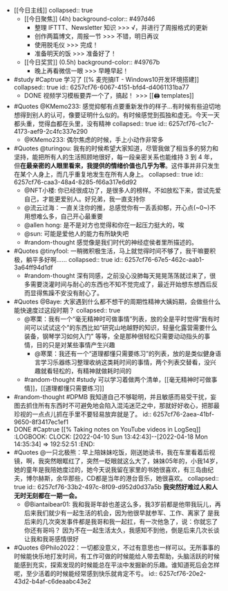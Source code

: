 - [[今日主线]]
  collapsed:: true
	- [[今日聚焦]] (4h)
	  background-color:: #497d46
		- 整理 IFTTT、Newsletter 知识 >>> √，并进行了周报格式的更新
		- 创作两篇博文，周报一节 >>> 不错，明日再议
		- 使用脱毛仪 >>> 完成！
		- 准备明天的饭 >>> 准备好了！
	- [[今日奖赏]] (0.5h)
	  background-color:: #49767b
		- 晚上再看微信一眼 >>> 早睡早起！
- #study #Captrue 学习了 [[% 麦兜搞IT - Windows10开发环境搭建]]
  collapsed:: true
  id:: 6257cf76-6067-4151-bfd4-d4061131ba77
	- DONE 视频学习模板要弄一个了，搞起！ >>> [[🖨 templates]]
- #Quotes @KMemo233: 感觉抑郁有点要重新发作的样子…有时候有些迫切地想得到别人的认可，像要证明什么似的。有时候感觉到孤独和虚无。今天一天都头重，觉得血都在头里，没有精神
  collapsed:: true
  id:: 6257cf76-c1c7-4173-aef9-2c4fc337e290
	- @KMemo233: 偶尔焦虑的时候，手上小动作非常多
- #Quotes @turingou: 我有的时候希望大家知道，尽管我做了相当多的努力和坚持，能把所有人的生活照顾地很好，每一段亲密关系也能维持 3 到 4 年，但**在最亲密的人眼里看来，我提供的情绪价值也几乎为零**。这件事并非只发生在某个人身上，而几乎重复地发生在所有人身上。
  collapsed:: true
  id:: 6257cf76-caa3-48a4-8285-f66a317e6d92
	- @NFT小楼: 你已经很成功了，是很多人的榜样。不如放松下来，尝试先爱自己，才能更爱别人。好兄弟，我一直支持你
	- @流云过海：一直关注你的推，总感觉你有一丢丢抑郁，开心点(~0~)不用想难么多，自己开心最重要
	- @allen hong: 是不是对方也觉得和你在一起压力挺大的，唉
	- @sun: 可能是爱他人的能力有所缺失吧
	- #random-thought 感觉像是我们时代的神经症侯者里所描述的。
- #Quotes @tinyfool: 一稍微积极生活，马上就觉得时间不够了，我干嘛要积极，躺平多好啊……
  collapsed:: true
  id:: 6257cf76-67e5-462c-aab1-3a64ff94d1df
	- #random-thought 深有同感，之前没心没肺每天晃晃荡荡就过来了，很多需要浇灌时间与耐心的东西也不知不觉完成了，最近开始想东想西后反而显得焦躁不安没有耐心了。
- #Quotes @Baye: 大家遇到什么都不想干的周期性精神大姨妈期，会做些什么能快速度过这段时期？
  collapsed:: true
	- @寒栗：我有一个“毫无精神时可做事情”列表，放的全是平时觉得“我有时间可以试试这个”的东西比如“研究山地越野的知识，轻量化露营需要什么装备，钢琴学习如何入门” 等等，全是那种很轻松只需要动动指头的事情，目的只是对某些事情产生兴趣
		- @寒栗：我还有一个“道理都懂只需要练习”的列表，放的是类似健身语言学习乐器练习整理收纳这类耗时间的事情，两个列表交替看，没兴趣就看轻松的，有精神就做耗时间的
	- #random-thought #study 可以学习着做两个清单，[[毫无精神时可做事情]]，[[道理都懂只需要练习]]
- #random-thought #DPMB 我知道自己不够聪明，并且敏感而易受干扰，妄图去抓住所有东西时不可避免地会陷入混沌迷茫之中，那就好好收心，把那最珍视的一点点儿抓在手里不要轻易放弃就是了。
  id:: 6257cf76-2aea-41bf-9650-8f3417ec1ef1
- DONE #Captrue [[% Taking notes on YouTube videos in LogSeq]]
  :LOGBOOK:
  CLOCK: [2022-04-10 Sun 13:42:43]--[2022-04-18 Mon 14:35:34] =>  192:52:51
  :END:
- #Quotes @一只北极熊：早上陪妹妹吃饭，刚送她读书，我在车里看着后视镜，啊，我突然眼眶红了，突然一眨眼就这么大了，妹妹05年的，小我14岁，她的童年是我陪她度过的，她今天说我留在家里的书她很喜欢，有三岛由纪夫，博尔赫斯，余华那些，CD都是当年的港台音乐，她很喜欢。
  collapsed:: true
  id:: 6257cf76-33b2-497c-8f09-d952d0d37a5b
  **我突然好难过人和人无时无刻都在一期一会。**
	- @Biantaibear01: 我和我哥年龄也差这么多，我3岁前都是他带我玩儿，再后来我们就少有一起生活的机会，因为他很早就参军、工作、离家了 是我后来的几次突发事件都是我哥和我一起扛，有一次他急了，说：你就忘了你还有哥吗？ 因为不在一起生活太久，我感知不到他，倒是后来几次长谈让我和我哥感情很好
- #Quotes @Philo2022：一切都没意义，不过有意思也一样可以。无所事事的时候能快乐地打发时间，有工作可做的时候能给人带去帮助，头脑活跃的时候能感到充实，探索发现的时候能总在平淡中发掘新的乐趣。谁知道死后会怎样呢，至少活着的时候能经常感到快乐就肯定不亏。
  id:: 6257cf76-20e2-43d2-b4af-c6deaabc43e2